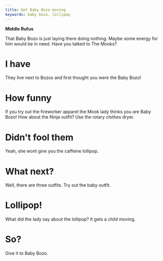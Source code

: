 ```yaml
---
title: Get Baby Bozo moving
keywords: baby bozo, lollipop
---
```


**Middle Rufus**

That Baby Bozo is just laying there doing nothing. Maybe some energy for him would be in need. Have you talked to The Mooks?

# I have
They live next to Bozos and first thought you were the Baby Bozo!

# How funny
If you try out the fireworker apparel the Mook lady thinks you *are* Baby Bozo! How about the Ninja outfit? Use the rotary clothes dryer.

# Didn't fool them
Yeah, she wont give you the caffeine lollipop.

# What next?
Well, there are three outfits. Try out the baby outfit.

# Lollipop!
What did the lady say about the lollipop? It gets a child moving.

# So?
Give it to Baby Bozo.
